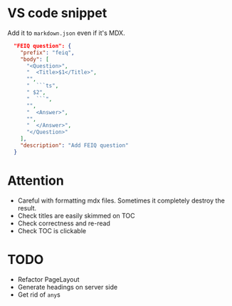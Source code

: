 # VS code snippet

Add it to `markdown.json` even if it's MDX.

```json
  "FEIQ question": {
    "prefix": "feiq",
    "body": [
      "<Question>",
      "  <Title>$1</Title>",
	  "",
      "  ```ts",
      " $2",
      "  ```",
	  "",
      "  <Answer>",
      "",
      "  </Answer>",
      "</Question>"
    ],
    "description": "Add FEIQ question"
  }
```

# Attention
- Careful with formatting mdx files. Sometimes it completely destroy the result.
- Check titles are easily skimmed on TOC
- Check correctness and re-read
- Check TOC is clickable

# TODO

- Refactor PageLayout
- Generate headings on server side
- Get rid of `any`s
